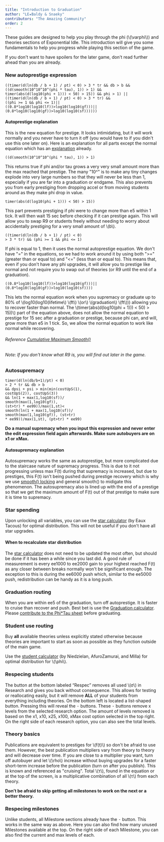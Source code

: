 ```yaml
---
title: "Introduction to Graduation"
author: "LE★Baldy & Snaeky"
contributors: "The Amazing Community"
order: 2
---
```


These guides are designed to help you play through the phi (\\(\varphi\\)) and theories sections
of Exponential Idle. This introduction will give you some fundamentals to help you progress
while playing this section of the game.

If you don't want to have spoilers for the later game, don't read
further ahead than you are already.

### New autoprestige expression

```
((timer(d(ln(db / b + 1) / pt) < 0) > 3 * tr && db > b && 
((d(smooth(10^10^10^(phi * tau), 1)) > 1) && 
timer(abs(d(log10(phi + 1))) < 50) > 15)) && phi > 1) || 
((timer(d(ln(db / b + 1) / pt) < 0) > 3 * tr) &&
((phi >= 1 && phi <= 1)||
((0.8*log10(log10(lf))>log10(log10(gf)))||
(0.8*log10(log10(gf))>log10(log10(sf))))))
```

#### Autoprestige explanation
This is the new equation for prestige. It looks intimidating, but it will work normally and 
you never have to turn it off (you would have to if you didn't use this one later on). Here is 
an explanation for all parts except the normal equation which has an [explanation](https://exponential-idle-guides.netlify.app/guides/ex-basics/#autoprestige-explanation) already.

```
((d(smooth(10^10^10^(phi * tau), 1)) > 1)
```

This returns true if phi and/or tau grows a very very small amount more than the max 
reached that prestige. The many "10^" is to make any tiny changes explode into very large 
numbers so that they will never be less than 1, especially if you are far into a graduation 
or endgame. This also prevents you from early prestiging from dropping accel or from moving 
students around as they make phi drop in value.

```
timer(abs(d(log10(phi + 1))) < 50) > 15))
```

This part prevents prestiging if phi were to change more than e5 within 1 tick. It 
will then wait 15 sec before checking if it can prestige again. This will allow you 
to swap R9 or students freely without needing to worry about accidentally prestiging 
for a very small amount of \\(b\\).

```
((timer(d(ln(db / b + 1) / pt) < 0)
> 3 * tr) && (phi >= 1 && phi <= 1)
```

If phi is equal to 1, then it uses the normal autoprestige equation. We don't have
 "=" in the equations, so we had to work around it by using both ">=" (greater than 
 or equal to) and "<=" (less than or equal to). This means that, even if you don't 
 have any phi upgrades, it will allow you to prestige like normal and not require you 
 to swap out of theories (or R9 until the end of a graduation).

```
((0.8*log10(log10(lf))>log10(log10(gf)))||
(0.8*log10(log10(gf))>log10(log10(sf))))
```

This lets the normal equation work when you supremacy or graduate up to 80% of 
\\(log10(log10(lifetime\\) \\(ft\\) \\(or\\) \\(graduation\\) \\(ft\\))) allowing you to 
recover faster than normal. The \\(timer(abs(d(log10(phi + 1))) < 50) > 15))\\) part 
of the equation above, does not allow the normal equation to prestige for 15 sec after 
a graduation or prestige, because phi can, and will, grow more than e5 in 1 tick. So, 
we allow the normal equation to work like normal while recovering.

###### Reference [Cumulative Maximum Smooth()](https://exponential-idle-guides.netlify.app/guides/ex-basics/#method-3-cumulative-maximum)
###### Note: If you don't know what R9 is, you will find out later in the game.

### Autosupremacy

```
timer(d(ln(db/b+1)/pt) < 0)
> 2 * tr && db > b
&& dpsi + psi > min(min(costUpS(1),
costUpS(2)), costUpS(3))
&& ln(1 + max(1,log10(sf))/
smooth(max(1,log10(gf)),
(st>tr) * ee99))/max(1,st)<
smooth(ln(1 + max(1,log10(sf))/
smooth(max(1,log10(gf)), (st>tr)
* ee99))/max(1,st), (pt>tr) * ee99)
```

**Do a manual supremacy when you input this expression and never enter the
edit expression field again afterwards. Make sure autobuyers are on x1
or xMax.**

#### Autosupremacy explanation

Autosupremacy works the same as autoprestige, but more complicated due to the staircase nature of supremacy progress. This is due to it not progressing unless max F(t) during that supremacy is increased, but due to prestiges, this F(t) isn't being pushed during prestige recovery which is why we use [smooth() locking](https://exponential-idle-guides.netlify.app/guides/ex-basics/#method-2-lock) and general smooth() to midigate this phenomenon. The autosupremacy also is lined up with the end of a prestige so that we get the maximum amount of F(t) out of that prestige to make sure it is time to supremacy.

### Star spending
Upon unlocking all variables, you can use the [star calculator](https://conicgames.github.io/exponentialidle/stars) (by Eaux Tacous) for optimal distribution. This will not be useful if you don't have all star upgrades.

#### When to recalculate star distribution
The [star calculator](https://conicgames.github.io/exponentialidle/stars) does not need to be updated the most often, but should be done if it has been a while since you last did. A good rule of measurement is every ee1000 to ee2000 gain to your highest reached F(t) as any closer between breaks normally won't be significant enough. The exception to this is during the ee6000 push which, similar to the ee5000 push, redistribution can be handy as it is a long push.

### Graduation routing
When you are within ee5 of the graduation, turn off autoprestige. It is faster
to cruise than recover and push. Best bet is use the [Graduation
calculator](https://replit.com/@LEBaldy2002/gradcalc). Please [contribute to the Phi\*Tau sheet](https://docs.google.com/forms/d/12ldZ22WXQrmsHVt_269-a55KTir-KvT65gmX2JXTYpQ/edit) before graduating.

### Student use routing
Buy **all** available theories unless
explicitly stated otherwise because theories are important to start as soon
as possible as they function outside of the main game.

Use the [student calculator](https://conicgames.github.io/exponentialidle/students.html) (by Niedzielan, AfuroZamurai, and Milla) for optimal distribution for \\(\phi\\).

### Respecing students
The button at the bottom labeled “Respec” removes all used \\(σ\\) in
Research and gives you back without consequence. This allows for testing
or reallocating easily, but it will remove __ALL__ of your students from 
everything including theories. On the bottom left is located a list-shaped
button. Pressing this will reveal the <kbd>-</kbd> buttons. These
<kbd>-</kbd> buttons remove x levels from the selected research option.
The amount of levels removed is based on the x1, x10, x25, x100, xMax
cost option selected in the top right. On the right side of each
research option, you can also see the total levels.

### Theory basics
Publications are equivalent to prestiges for \\(f(t)\\) so don't be afraid to
use them. However, the best publication multipliers vary from theory to theory and will
decrease over time. If you are close to a multiplier you want, turn off autobuyer
and let \\(\rho\\) increase without buying upgrades for a faster short-term increase
before the publication (turn on after you publish). This is known and referenced as "cruising".
Total \\(τ\\), found in the equation or at the top of the screen, is a multiplicative 
combination of all \\(τ\\) from each theory.

__Don’t be afraid to skip getting all milestones to work on the next or a
better theory.__

### Respecing milestones
Unlike students, all Milestone sections already have the <kbd>-</kbd> button.
This works in the same way as above. Here you can also find how many
unused Milestones available at the top. On the right side of each
Milestone, you can also find the current and max levels of each.
